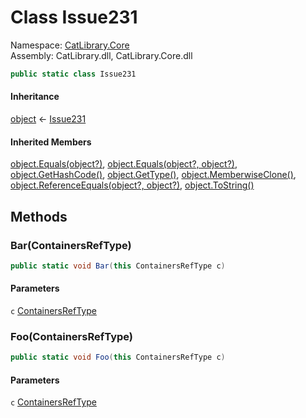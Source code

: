 ﻿# <a id="CatLibrary_Core_Issue231"></a> Class Issue231

Namespace: [CatLibrary.Core](CatLibrary.Core.md)  
Assembly: CatLibrary.dll, CatLibrary.Core.dll  

```csharp
public static class Issue231
```

#### Inheritance

[object](https://learn.microsoft.com/dotnet/api/system.object) ← 
[Issue231](CatLibrary.Core.Issue231.md)

#### Inherited Members

[object.Equals\(object?\)](https://learn.microsoft.com/dotnet/api/system.object.equals\#system\-object\-equals\(system\-object\)), 
[object.Equals\(object?, object?\)](https://learn.microsoft.com/dotnet/api/system.object.equals\#system\-object\-equals\(system\-object\-system\-object\)), 
[object.GetHashCode\(\)](https://learn.microsoft.com/dotnet/api/system.object.gethashcode), 
[object.GetType\(\)](https://learn.microsoft.com/dotnet/api/system.object.gettype), 
[object.MemberwiseClone\(\)](https://learn.microsoft.com/dotnet/api/system.object.memberwiseclone), 
[object.ReferenceEquals\(object?, object?\)](https://learn.microsoft.com/dotnet/api/system.object.referenceequals), 
[object.ToString\(\)](https://learn.microsoft.com/dotnet/api/system.object.tostring)

## Methods

### <a id="CatLibrary_Core_Issue231_Bar_CatLibrary_Core_ContainersRefType_"></a> Bar\(ContainersRefType\)

```csharp
public static void Bar(this ContainersRefType c)
```

#### Parameters

`c` [ContainersRefType](CatLibrary.Core.ContainersRefType.md)

### <a id="CatLibrary_Core_Issue231_Foo_CatLibrary_Core_ContainersRefType_"></a> Foo\(ContainersRefType\)

```csharp
public static void Foo(this ContainersRefType c)
```

#### Parameters

`c` [ContainersRefType](CatLibrary.Core.ContainersRefType.md)

